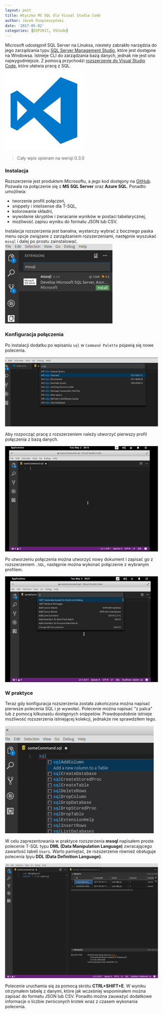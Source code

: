 ```yaml
---
layout: post
title: Wtyczka MS SQL dla Visual Studio Code
author: Jacek Pospieszyński
date: '2017-05-02'
categories: [DSP2017, VSCode]
---
```


Microsoft udostępnił SQL Server na Linuksa, niestety zabrakło narzędzia do jego zarządzania typu [SQL Server Management Studio](https://docs.microsoft.com/en-us/sql/ssms/download-sql-server-management-studio-ssms), które jest dostępne na Windowsa. Istnieje CLI do zarządzania bazą danych, jednak nie jest ono najwygodniejsze. Z pomocą przychodzi [rozszerzenie do Visual Studio Code](https://marketplace.visualstudio.com/items?itemName=ms-mssql.mssql), które ułatwia pracę z SQL.

![Visual Studio Code"](/assets/2017-05-02-ms-sql-wtyczka-vscode/vscode-logo.png "Visual Studio Code")

<!--more-->

> Cały wpis opieram na wersji 0.3.0

### Instalacja
Rozszerzenie jest produktem Microsoftu, a jego kod dostępny na [GitHub](https://github.com/Microsoft/vscode-mssql). Pozwala na połączenie się z **MS SQL Server** oraz **Azure SQL**. Ponadto umożliwia:
* tworzenie profili połączeń,
* snippety i intelisense dla T-SQL,
* kolorowanie składni,
* wywołanie skryptów i zwracanie wyników w postaci tabelarycznej,
* możliwość zapisu wyniku do formatu JSON lub CSV.

Instalacja rozszerzenia jest banalna, wystarczy wybrać z bocznego paska menu opcje związane z zarządzaniem rozszerzeniami, następnie wyszukać ``mssql`` i dalej po prostu zainstalować.
![install extension mssql"](/assets/2017-05-02-ms-sql-wtyczka-vscode/extension-install.png "install extension mssql")

### Konfiguracja połączenia
Po instalacji dodatku po wpisaniu ``sql`` w ``Command Palette`` pojawią się nowe polecenia.

![sql commands](/assets/2017-05-02-ms-sql-wtyczka-vscode/sql-commands.png "sql commands")

Aby rozpocząć pracę z rozszerzeniem należy utworzyć pierwszy profil połączenia z bazą danych.

![create connection profile](/assets/2017-05-02-ms-sql-wtyczka-vscode/create-profile.gif "create connection profile")

Po utworzeniu połączenia można utworzyć nowy dokument i zapisać go z rozszerzeniem ``.SQL``, następnie można wykonać połączenie z wybranym profilem.

![sql connect](/assets/2017-05-02-ms-sql-wtyczka-vscode/sql-connect.gif "sql connect")


### W praktyce
Teraz gdy konfiguracja rozszerzenia została zakończona można napisać pierwsze polecenia SQL i je wywołać. Polecenie można napisać "z palca" lub z pomocą kilkunastu dostępnych snippetów. Prawdopodobnie istnieje możliwość rozszerzenia istniejącej kolekcji, jednakże nie sprawdziłem tego.

![sql snippets](/assets/2017-05-02-ms-sql-wtyczka-vscode/sql-snippets.png "sql snippets")

W celu zaprezentowania w praktyce rozszerzenia **mssql** napisałem proste polecenie T-SQL typu **DML (Data Manipulation Language)** zwracającego zawartość tabeli ``Users``. Warto pamiętać, że rozszerzenie również obsługuje polecenia tpyu **DDL (Data Definition Language)**.

![sql result](/assets/2017-05-02-ms-sql-wtyczka-vscode/sql-result.png "sql result")

Polecenie uruchamia się za pomocą skrótu **CTRL+SHIFT+E**. W wyniku otrzymałem tabelę z danymi, które jak wcześniej wspominałem można zapisać do formatu JSON lub CSV. Ponadto można zauważyć dodatkowe informacje o liczbie zwróconych krotek wraz z czasem wykonania polecenia.

